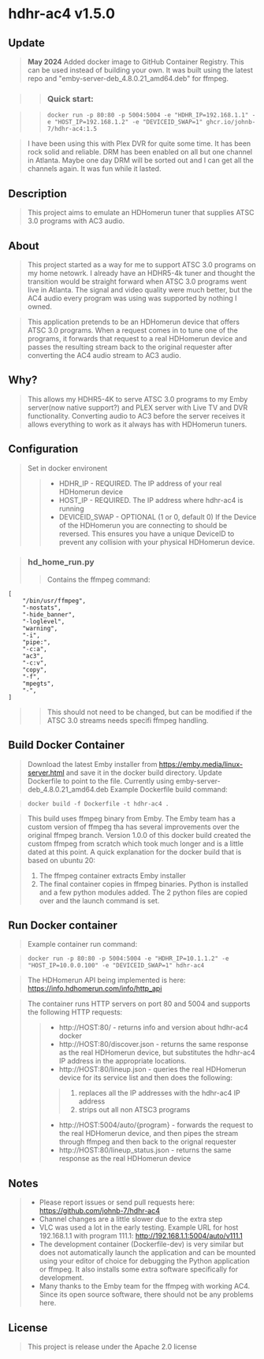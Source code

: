 # hdhr-ac4 v1.5.0

## Update

> **May 2024** Added docker image to GitHub Container Registry. This can be used instead of building your own. It was built using the latest repo and "emby-server-deb_4.8.0.21_amd64.deb" for ffmpeg.

>> ### Quick start:

>> `docker run -p 80:80 -p 5004:5004 -e "HDHR_IP=192.168.1.1" -e "HOST_IP=192.168.1.2" -e "DEVICEID_SWAP=1" ghcr.io/johnb-7/hdhr-ac4:1.5`

> I have been using this with Plex DVR for quite some time. It has been rock solid and reliable. DRM has been enabled on all but one channel in Atlanta. Maybe one day DRM will be sorted out and I can get all the channels again. It was fun while it lasted.
 
## Description

>This project aims to emulate an HDHomerun tuner that supplies ATSC 3.0 programs with AC3 audio.

## About

>This project started as a way for me to support ATSC 3.0 programs on my home netowrk. I already have an HDHR5-4k tuner and thought the transition would be straight forward when ATSC 3.0 programs went live in Atlanta. The signal and video quality were much better, but the AC4 audio every program was using was supported by nothing I owned.

>This application pretends to be an HDHomerun device that offers ATSC 3.0 programs. When a request comes in to tune one of the programs, it forwards that request to a real HDHomerun device and passes the resulting stream back to the original requester after converting the AC4 audio stream to AC3 audio.

## Why?

>This allows my HDHR5-4K to serve ATSC 3.0 programs to my Emby server(now native support?) and PLEX server with Live TV and DVR functionality. Converting audio to AC3 before the server receives it allows everything to work as it always has with HDHomerun tuners.

## Configuration 
>Set in docker environent
>>- HDHR_IP - REQUIRED. The IP address of your real HDHomerun device
>>- HOST_IP - REQUIRED. The IP address where hdhr-ac4 is running
>>- DEVICEID_SWAP - OPTIONAL (1 or 0, default 0) If the Device of the HDHomerun you are connecting to should be reversed. This ensures you have a unique DeviceID to prevent any collision with your physical HDHomerun device.

>### hd_home_run.py
>>Contains the ffmpeg command:
```
[
    "/bin/usr/ffmpeg",
    "-nostats",
    "-hide_banner",
    "-loglevel",
    "warning",
    "-i",
    "pipe:",
    "-c:a",
    "ac3",
    "-c:v",
    "copy",
    "-f",
    "mpegts",
    "-",
]
```
>>This should not need to be changed, but can be modified if the ATSC 3.0 streams needs specifi ffmpeg handling.

## Build Docker Container
>Download the latest Emby installer from https://emby.media/linux-server.html and save it in the docker build directory. Update Dockerfile to point to the file. Currently using emby-server-deb_4.8.0.21_amd64.deb
>Example Dockerfile build command:

>`docker build -f Dockerfile -t hdhr-ac4 .`

>This build uses ffmpeg binary from Emby. The Emby team has a custom version of ffmpeg tha has several improvements over the original ffmpeg branch. 
>Version 1.0.0 of this docker build created the custom ffmpeg from scratch which took much longer and is a little dated at this point. 
>A quick explanation for the docker build that is based on ubuntu 20:
>1. The ffmpeg container extracts Emby installer
>2. The final container copies in ffmpeg binaries. Python is installed and a few python modules added. The 2 python files are copied over and the launch command is set.

## Run Docker container
>Example container run command:

>`docker run -p 80:80 -p 5004:5004 -e "HDHR_IP=10.1.1.2" -e "HOST_IP=10.0.0.100" -e "DEVICEID_SWAP=1" hdhr-ac4`

>The HDHomerun API being implemented is here: https://info.hdhomerun.com/info/http_api 

>The container runs HTTP servers on port 80 and 5004 and supports the following HTTP requests:
>>- http://HOST:80/ - returns info and version about hdhr-ac4 docker
>>- http://HOST:80/discover.json - returns the same response as the real HDHomerun device, but substitutes the hdhr-ac4 IP address in the appropriate locations.
>>- http://HOST:80/lineup.json - queries the real HDHomerun device for its service list and then does the following:
>>>1. replaces all the IP addresses with the hdhr-ac4 IP address
>>>2. strips out all non ATSC3 programs
>>- http://HOST:5004/auto/{program} - forwards the request to the real HDHomerun device, and then pipes the stream through ffmpeg and then back to the orignal requester
>>- http://HOST:80/lineup_status.json - returns the same response as the real HDHomerun device

## Notes
>- Please report issues or send pull requests here: https://github.com/johnb-7/hdhr-ac4
>- Channel changes are a little slower due to the extra step
>- VLC was used a lot in the early testing. Example URL for host 192.168.1.1 with program 111.1: http://192.168.1.1:5004/auto/v111.1
>- The development container (Dockerfile-dev) is very similar but does not automatically launch the application and can be mounted using your editor of choice for debugging the Python application or ffmpeg. It also installs some extra software specifically for development.
>- Many thanks to the Emby team for the ffmpeg with working AC4. Since its open source software, there should not be any problems here.


## License
>This project is release under the Apache 2.0 license
